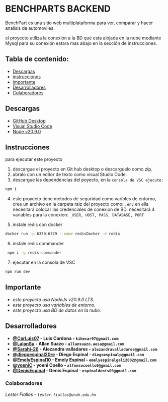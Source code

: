 # BENCHPARTS BACKEND 

BenchPart es una sitio web multiplataforma para ver, comparar y hacer analisis de automoviles.

el proyecto utiliza la conexion a la BD que esta alojada en la nube mediante Mysql para su conexión estara mas abajo en la sección de instrucciones.

## Tabla de contenido:
* [Descargas](#descargas)
* [instrucciones](#instrucciones)
* [importante](#importante)
* [Desarrolladores](#desarrolladores)
* [Colaboradores](#colaboradores)

## Descargas  
- [GitHub Desktop](https://desktop.github.com/)
- [Visual Studio Code](https://code.visualstudio.com/download)
- [Node v20.9.0](https://nodejs.org/en/blog/release/v20.9.0)

## Instrucciones
para ejecutar este proyecto 
1. descargue el proyecto en Git hub desktop o descarguelo como zip.
2. abralo con un editor de texto como visual Studio Code.
3. descargue las dependencias del poyecto, en la `consola de VSC ejecute:`


```bash
npm i
```
4. este proyecto tiene metodos de seguridad como varibles de entorno, cree un archivo en la carpeta raiz del proyecto como: `.env` en ella necesitará colocar las credenciales de conexion de BD.
necesitará 4 variables para la conexion: 
`_USER, HOST, PASS, DATABASE, PORT`


5. instale redis con docker
```bash
docker run -p 6379:6379 --name redisDocker -d redis
```
6. instale redis commander
```bash
 npm i -g redis-commander
```


7. ejecutar en la consola de VSC
```bash
npm run dev
```

## Importante
* *este proyecto usa NodeJs v20.9.0 LTS.*
* *este proyecto usa variables de entorno.*
* *este proyecto usa BD de datos en la nube.*

## Desarrolladores
- **[@CarLuis07](https://github.com/CarLuis07/)  - Luis Cardona - `kikecar97@gmail.com`**
- **[@LalanSu](https://github.com/LalanSu)  - Allan Suazo  - `allansuazo.aesa@gmail.com`**
- **[@Sarahi-26](https://github.com/Sarahi-26)  - Alezandra valladares - `alezandravalladares@gmail.com`**
- **[@diegoespinal20re](https://github.com/diegoespinal20re)  - Diego Espinal - `diegoespinalp@gmail.com`**
- **[@EmelyEspinal10](https://github.com/EmelyEspinal10)  - Emely Espinal - `emelyespinalgali2002@gmail.com `**
- **[@yoeniC](https://github.com/yoeniC)  - yoeni Coello - `alfonsocoello6@gmail.com`**
- **[@DenisEspinal](https://github.com/DenisEspinal)  - Denis Espinal - `espinaldenis09@gmail.com`**


### Colaboradores
*Lester Fiallos - `lester.fiallos@unah.edu.hn`* 